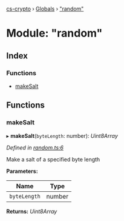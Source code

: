 [cs-crypto](../README.md) › [Globals](../globals.md) › ["random"](_random_.md)

# Module: "random"

## Index

### Functions

* [makeSalt](_random_.md#makesalt)

## Functions

###  makeSalt

▸ **makeSalt**(`byteLength`: number): *Uint8Array*

*Defined in [random.ts:6](https://github.com/very-amused/CS-crypto/blob/f3c72f3/src/random.ts#L6)*

Make a salt of a specified byte length

**Parameters:**

Name | Type |
------ | ------ |
`byteLength` | number |

**Returns:** *Uint8Array*
